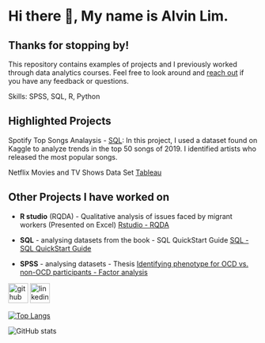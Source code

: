 # Hi there 👋, My name is Alvin Lim. 
## Thanks for stopping by!
This repository contains examples of projects and I previously worked through data analytics courses. Feel free to look around and [reach out](https://www.linkedin.com/in/alvinlimhh/) if you have any feedback or questions.

Skills: SPSS, SQL, R, Python

## Highlighted Projects
Spotify Top Songs Analaysis - [SQL](https://github.com/alvinhh01/SQLProjects/blob/main/questionsandanswers): In this project, I used a dataset found on Kaggle to analyze trends in the top 50 songs of 2019. I identified artists who released the most popular songs.

Netflix Movies and TV Shows Data Set [Tableau](https://public.tableau.com/app/profile/alvin.lim1189/viz/BookNetflix_17034049883370/Netflix?publish=yes)
## Other Projects I have worked on
  
- **R studio** (RQDA) - Qualitative analysis of issues faced by migrant workers (Presented on Excel) [Rstudio - RQDA](https://github.com/alvinhh01/rqdapackage/)

- **SQL** - analysing datasets from the book - SQL QuickStart Guide [SQL - SQL QuickStart Guide](https://github.com/alvinhh01/SQL)

 - **SPSS** - analysing datasets - Thesis [Identifying phenotype for OCD vs. non-OCD participants - Factor analysis](https://github.com/alvinhh01/factoranalysisthesis/tree/main)


[<img src='https://cdn.jsdelivr.net/npm/simple-icons@3.0.1/icons/github.svg' alt='github' height='40'>](https://github.com/alvinhh01)  [<img src='https://cdn.jsdelivr.net/npm/simple-icons@3.0.1/icons/linkedin.svg' alt='linkedin' height='40'>](https://www.linkedin.com/in/https://www.linkedin.com/in/alvinlimhh//)  

[![Top Langs](https://github-readme-stats.vercel.app/api/top-langs/?username=alvinhh01)](https://github.com/anuraghazra/github-readme-stats)

![GitHub stats](https://github-readme-stats.vercel.app/api?username=alvinhh01&show_icons=true)  












